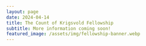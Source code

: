 ```yaml
---
layout: page
date: 2024-04-14
title: The Count of Krigsvold Fellowship
subtitle: More information coming soon!
featured_image: /assets/img/fellowship-banner.webp
---
```

  
